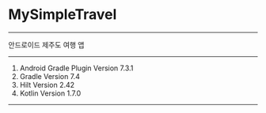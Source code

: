 # MySimpleTravel

---

안드로이드 제주도 여행 앱

---

1. Android Gradle Plugin Version 7.3.1
2. Gradle Version 7.4
3. Hilt Version 2.42
4. Kotlin Version 1.7.0 

---

